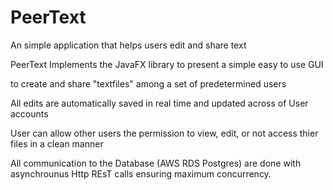 # PeerText
An simple application that helps users edit and share text

PeerText Implements the JavaFX library to present a simple easy to use GUI 

to create and share "textfiles" among a set of predetermined users 

All edits are automatically saved in real time and updated across of User accounts

User can allow other users the permission to view, edit, or not access thier files
in a clean manner

All communication to the Database (AWS RDS Postgres) are done with asynchrounus Http REsT calls
ensuring maximum concurrency. 
